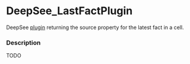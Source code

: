 #  DeepSee_LastFactPlugin

DeepSee [plugin](https://docs.intersystems.com/latest/csp/docbook/DocBook.UI.Page.cls?KEY=D2MODADV_ch_plugin) returning the source property for the latest fact in a cell. 


### Description
TODO